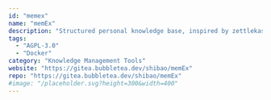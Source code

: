 ```yaml
---
id: "memex"
name: "memEx"
description: "Structured personal knowledge base, inspired by zettlekasten and org-mode."
tags:
  - "AGPL-3.0"
  - "Docker"
category: "Knowledge Management Tools"
website: "https://gitea.bubbletea.dev/shibao/memEx"
repo: "https://gitea.bubbletea.dev/shibao/memEx"
#image: "/placeholder.svg?height=300&width=400"
---
```


